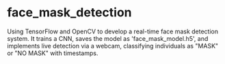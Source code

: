 # face_mask_detection
Using TensorFlow and OpenCV to develop a real-time face mask detection system. It trains a CNN, saves the model as 'face_mask_model.h5', and implements live detection via a webcam, classifying individuals as "MASK" or "NO MASK" with timestamps.
